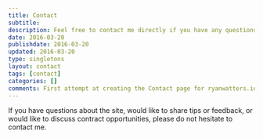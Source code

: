 ```yaml
---
title: Contact
subtitle:
description: Feel free to contact me directly if you have any questions about ryanwatters.io or contract work.
date: 2016-03-20
publishdate: 2016-03-20
updated: 2016-03-20
type: singletons
layout: contact
tags: [contact]
categories: []
comments: First attempt at creating the Contact page for ryanwatters.io
---
```


If you have questions about the site, would like to share tips or feedback, or would like to discuss contract opportunities, please do not hesitate to contact me.